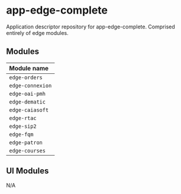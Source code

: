 # app-edge-complete

Application descriptor repository for app-edge-complete.  Comprised entirely of edge modules.

## Modules

| Module name                 |
|:----------------------------|
| `edge-orders`               |
| `edge-connexion`            |
| `edge-oai-pmh`              |
| `edge-dematic`              |
| `edge-caiasoft`             |
| `edge-rtac`                 |
| `edge-sip2`                 |
| `edge-fqm`                  |
| `edge-patron`               |
| `edge-courses`              |

## UI Modules

N/A
